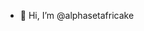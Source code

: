 - 👋 Hi, I’m @alphasetafricake

<!---
alphasetafricake/alphasetafricake is a ✨ special ✨ repository because its `README.md` (this file) appears on your GitHub profile.
You can click the Preview link to take a look at your changes.
--->

